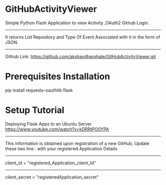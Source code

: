# GitHubActivityViewer
Simple Python Flash Application to view Activity ,OAuth2 Github Login.
***************************************************************
It returns List Repository and Type Of Event Associated with it in the form
of JSON.
***************************************************************
Github Link:
https://github.com/akshaydharphale/GitHubActivityViewer.git

# Prerequisites Installation
pip install requests-oauthlib flask

# Setup Tutorial
Deploying Flask Apps to an Ubuntu Server
https://www.youtube.com/watch?v=kDRRtPO0YPA

***************************************************************
This information is obtained upon registration of a new GitHub,
Update these two line : with your registered Application Details

***************************************************************
client_id = "registered_Application_client_Id"
***************************************************************
client_secret = "registeredApplication_secret"

